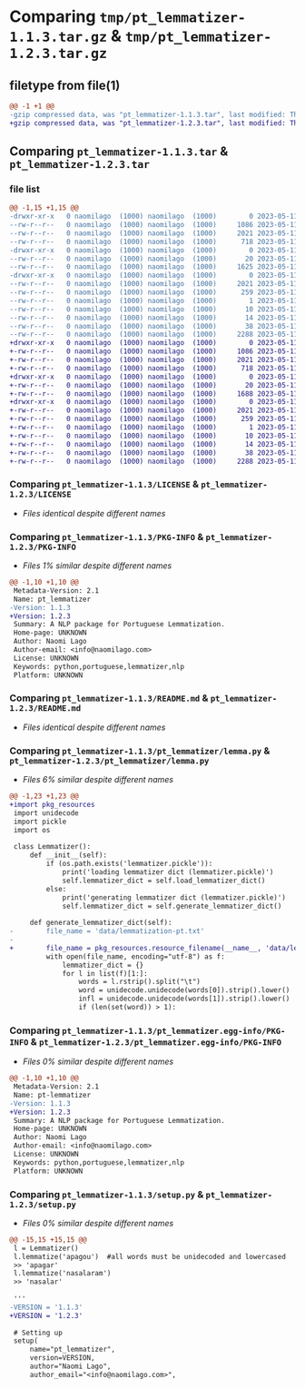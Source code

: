 # Comparing `tmp/pt_lemmatizer-1.1.3.tar.gz` & `tmp/pt_lemmatizer-1.2.3.tar.gz`

## filetype from file(1)

```diff
@@ -1 +1 @@
-gzip compressed data, was "pt_lemmatizer-1.1.3.tar", last modified: Thu May 11 21:01:43 2023, max compression
+gzip compressed data, was "pt_lemmatizer-1.2.3.tar", last modified: Thu May 11 21:07:46 2023, max compression
```

## Comparing `pt_lemmatizer-1.1.3.tar` & `pt_lemmatizer-1.2.3.tar`

### file list

```diff
@@ -1,15 +1,15 @@
-drwxr-xr-x   0 naomilago  (1000) naomilago  (1000)        0 2023-05-11 21:01:43.863786 pt_lemmatizer-1.1.3/
--rw-r--r--   0 naomilago  (1000) naomilago  (1000)     1086 2023-05-11 02:37:11.000000 pt_lemmatizer-1.1.3/LICENSE
--rw-r--r--   0 naomilago  (1000) naomilago  (1000)     2021 2023-05-11 21:01:43.863786 pt_lemmatizer-1.1.3/PKG-INFO
--rw-r--r--   0 naomilago  (1000) naomilago  (1000)      718 2023-05-11 14:35:44.000000 pt_lemmatizer-1.1.3/README.md
-drwxr-xr-x   0 naomilago  (1000) naomilago  (1000)        0 2023-05-11 21:01:43.863786 pt_lemmatizer-1.1.3/pt_lemmatizer/
--rw-r--r--   0 naomilago  (1000) naomilago  (1000)       20 2023-05-11 15:08:35.000000 pt_lemmatizer-1.1.3/pt_lemmatizer/__init__.py
--rw-r--r--   0 naomilago  (1000) naomilago  (1000)     1625 2023-05-11 21:00:59.000000 pt_lemmatizer-1.1.3/pt_lemmatizer/lemma.py
-drwxr-xr-x   0 naomilago  (1000) naomilago  (1000)        0 2023-05-11 21:01:43.863786 pt_lemmatizer-1.1.3/pt_lemmatizer.egg-info/
--rw-r--r--   0 naomilago  (1000) naomilago  (1000)     2021 2023-05-11 21:01:43.000000 pt_lemmatizer-1.1.3/pt_lemmatizer.egg-info/PKG-INFO
--rw-r--r--   0 naomilago  (1000) naomilago  (1000)      259 2023-05-11 21:01:43.000000 pt_lemmatizer-1.1.3/pt_lemmatizer.egg-info/SOURCES.txt
--rw-r--r--   0 naomilago  (1000) naomilago  (1000)        1 2023-05-11 21:01:43.000000 pt_lemmatizer-1.1.3/pt_lemmatizer.egg-info/dependency_links.txt
--rw-r--r--   0 naomilago  (1000) naomilago  (1000)       10 2023-05-11 21:01:43.000000 pt_lemmatizer-1.1.3/pt_lemmatizer.egg-info/requires.txt
--rw-r--r--   0 naomilago  (1000) naomilago  (1000)       14 2023-05-11 21:01:43.000000 pt_lemmatizer-1.1.3/pt_lemmatizer.egg-info/top_level.txt
--rw-r--r--   0 naomilago  (1000) naomilago  (1000)       38 2023-05-11 21:01:43.863786 pt_lemmatizer-1.1.3/setup.cfg
--rw-r--r--   0 naomilago  (1000) naomilago  (1000)     2288 2023-05-11 21:01:23.000000 pt_lemmatizer-1.1.3/setup.py
+drwxr-xr-x   0 naomilago  (1000) naomilago  (1000)        0 2023-05-11 21:07:46.768313 pt_lemmatizer-1.2.3/
+-rw-r--r--   0 naomilago  (1000) naomilago  (1000)     1086 2023-05-11 02:37:11.000000 pt_lemmatizer-1.2.3/LICENSE
+-rw-r--r--   0 naomilago  (1000) naomilago  (1000)     2021 2023-05-11 21:07:46.768313 pt_lemmatizer-1.2.3/PKG-INFO
+-rw-r--r--   0 naomilago  (1000) naomilago  (1000)      718 2023-05-11 14:35:44.000000 pt_lemmatizer-1.2.3/README.md
+drwxr-xr-x   0 naomilago  (1000) naomilago  (1000)        0 2023-05-11 21:07:46.768313 pt_lemmatizer-1.2.3/pt_lemmatizer/
+-rw-r--r--   0 naomilago  (1000) naomilago  (1000)       20 2023-05-11 15:08:35.000000 pt_lemmatizer-1.2.3/pt_lemmatizer/__init__.py
+-rw-r--r--   0 naomilago  (1000) naomilago  (1000)     1688 2023-05-11 21:07:02.000000 pt_lemmatizer-1.2.3/pt_lemmatizer/lemma.py
+drwxr-xr-x   0 naomilago  (1000) naomilago  (1000)        0 2023-05-11 21:07:46.768313 pt_lemmatizer-1.2.3/pt_lemmatizer.egg-info/
+-rw-r--r--   0 naomilago  (1000) naomilago  (1000)     2021 2023-05-11 21:07:46.000000 pt_lemmatizer-1.2.3/pt_lemmatizer.egg-info/PKG-INFO
+-rw-r--r--   0 naomilago  (1000) naomilago  (1000)      259 2023-05-11 21:07:46.000000 pt_lemmatizer-1.2.3/pt_lemmatizer.egg-info/SOURCES.txt
+-rw-r--r--   0 naomilago  (1000) naomilago  (1000)        1 2023-05-11 21:07:46.000000 pt_lemmatizer-1.2.3/pt_lemmatizer.egg-info/dependency_links.txt
+-rw-r--r--   0 naomilago  (1000) naomilago  (1000)       10 2023-05-11 21:07:46.000000 pt_lemmatizer-1.2.3/pt_lemmatizer.egg-info/requires.txt
+-rw-r--r--   0 naomilago  (1000) naomilago  (1000)       14 2023-05-11 21:07:46.000000 pt_lemmatizer-1.2.3/pt_lemmatizer.egg-info/top_level.txt
+-rw-r--r--   0 naomilago  (1000) naomilago  (1000)       38 2023-05-11 21:07:46.768313 pt_lemmatizer-1.2.3/setup.cfg
+-rw-r--r--   0 naomilago  (1000) naomilago  (1000)     2288 2023-05-11 21:07:44.000000 pt_lemmatizer-1.2.3/setup.py
```

### Comparing `pt_lemmatizer-1.1.3/LICENSE` & `pt_lemmatizer-1.2.3/LICENSE`

 * *Files identical despite different names*

### Comparing `pt_lemmatizer-1.1.3/PKG-INFO` & `pt_lemmatizer-1.2.3/PKG-INFO`

 * *Files 1% similar despite different names*

```diff
@@ -1,10 +1,10 @@
 Metadata-Version: 2.1
 Name: pt_lemmatizer
-Version: 1.1.3
+Version: 1.2.3
 Summary: A NLP package for Portuguese Lemmatization.
 Home-page: UNKNOWN
 Author: Naomi Lago
 Author-email: <info@naomilago.com>
 License: UNKNOWN
 Keywords: python,portuguese,lemmatizer,nlp
 Platform: UNKNOWN
```

### Comparing `pt_lemmatizer-1.1.3/README.md` & `pt_lemmatizer-1.2.3/README.md`

 * *Files identical despite different names*

### Comparing `pt_lemmatizer-1.1.3/pt_lemmatizer/lemma.py` & `pt_lemmatizer-1.2.3/pt_lemmatizer/lemma.py`

 * *Files 6% similar despite different names*

```diff
@@ -1,23 +1,23 @@
+import pkg_resources
 import unidecode
 import pickle
 import os
 
 class Lemmatizer():
     def __init__(self):
         if (os.path.exists('lemmatizer.pickle')):
             print('loading lemmatizer dict (lemmatizer.pickle)')
             self.lemmatizer_dict = self.load_lemmatizer_dict()
         else:
             print('generating lemmatizer dict (lemmatizer.pickle)')
             self.lemmatizer_dict = self.generate_lemmatizer_dict()
 
     def generate_lemmatizer_dict(self):
-        file_name = 'data/lemmatization-pt.txt'
-
+        file_name = pkg_resources.resource_filename(__name__, 'data/lemmatization-pt.txt')
         with open(file_name, encoding="utf-8") as f:
             lemmatizer_dict = {}
             for l in list(f)[1:]:
                 words = l.rstrip().split("\t")
                 word = unidecode.unidecode(words[0]).strip().lower()
                 infl = unidecode.unidecode(words[1]).strip().lower()
                 if (len(set(word)) > 1):
```

### Comparing `pt_lemmatizer-1.1.3/pt_lemmatizer.egg-info/PKG-INFO` & `pt_lemmatizer-1.2.3/pt_lemmatizer.egg-info/PKG-INFO`

 * *Files 0% similar despite different names*

```diff
@@ -1,10 +1,10 @@
 Metadata-Version: 2.1
 Name: pt-lemmatizer
-Version: 1.1.3
+Version: 1.2.3
 Summary: A NLP package for Portuguese Lemmatization.
 Home-page: UNKNOWN
 Author: Naomi Lago
 Author-email: <info@naomilago.com>
 License: UNKNOWN
 Keywords: python,portuguese,lemmatizer,nlp
 Platform: UNKNOWN
```

### Comparing `pt_lemmatizer-1.1.3/setup.py` & `pt_lemmatizer-1.2.3/setup.py`

 * *Files 0% similar despite different names*

```diff
@@ -15,15 +15,15 @@
 l = Lemmatizer()
 l.lemmatize('apagou')  #all words must be unidecoded and lowercased
 >> 'apagar'
 l.lemmatize('nasalaram')
 >> 'nasalar'
 
 '''
-VERSION = '1.1.3' 
+VERSION = '1.2.3' 
 
 # Setting up 
 setup( 
     name="pt_lemmatizer",   
     version=VERSION, 
     author="Naomi Lago", 
     author_email="<info@naomilago.com>",
```


